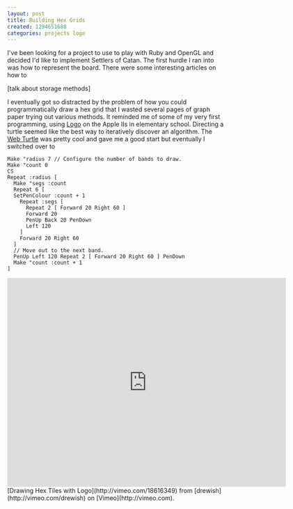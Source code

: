 ```yaml
---
layout: post
title: Building Hex Grids
created: 1294651680
categories: projects logo
---
```

I've been looking for a project to use to play with Ruby and OpenGL and decided I'd like to implement Settlers of Catan. The first hurdle I ran into was how to represent the board. There were some interesting articles on how to 

[talk about storage methods]

I eventually got so distracted by the problem of how you could programmatically draw a hex grid that I wasted several pages of graph paper trying out various methods. It reminded me of some of my very first programming, using [Logo](http://el.media.mit.edu/logo-foundation/logo/index.html) on the Apple IIs in elementary school. Directing a turtle seemed like the best way to iteratively discover an algorithm. The [Web Turtle](http://www.sonic.net/~nbs/webturtle/) was pretty cool and gave me a good start but eventually I switched over to [](http://www.alancsmith.co.uk/logo/) 

```
Make "radius 7 // Configure the number of bands to draw.
Make "count 0
CS
Repeat :radius [
  Make "segs :count
  Repeat 6 [
  SetPenColour :count + 1
    Repeat :segs [
      Repeat 2 [ Forward 20 Right 60 ]
      Forward 20 
      PenUp Back 20 PenDown
      Left 120
    ]
    Forward 20 Right 60
  ]
  // Move out to the next band.
  PenUp Left 120 Repeat 2 [ Forward 20 Right 60 ] PenDown
  Make "count :count + 1
]
```

<iframe src="http://player.vimeo.com/video/18616349" width="640" height="480" frameborder="0"></iframe>
[Drawing Hex Tiles with Logo](http://vimeo.com/18616349) from [drewish](http://vimeo.com/drewish) on [Vimeo](http://vimeo.com).

